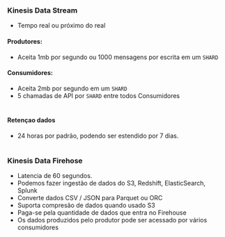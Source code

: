 ### Kinesis Data Stream
- Tempo real ou próximo do real
#### Produtores:
- Aceita 1mb por segundo ou 1000 mensagens por escrita em um `SHARD`
#### Consumidores:
- Aceita 2mb por segundo em um `SHARD`
- 5 chamadas de API por `SHARD` entre todos Consumidores
#
#### Retençao dados
- 24 horas por padrão, podendo ser estendido por 7 dias.
#
### Kinesis Data Firehose
- Latencia de 60 segundos.
- Podemos fazer ingestão de dados do S3, Redshift, ElasticSearch, Splunk
- Converte dados CSV / JSON para Parquet ou ORC
- Suporta compresão de dados quando usado S3
- Paga-se pela quantidade de dados que entra no Firehouse
- Os dados produzidos pelo produtor pode ser acessado por vários consumidores